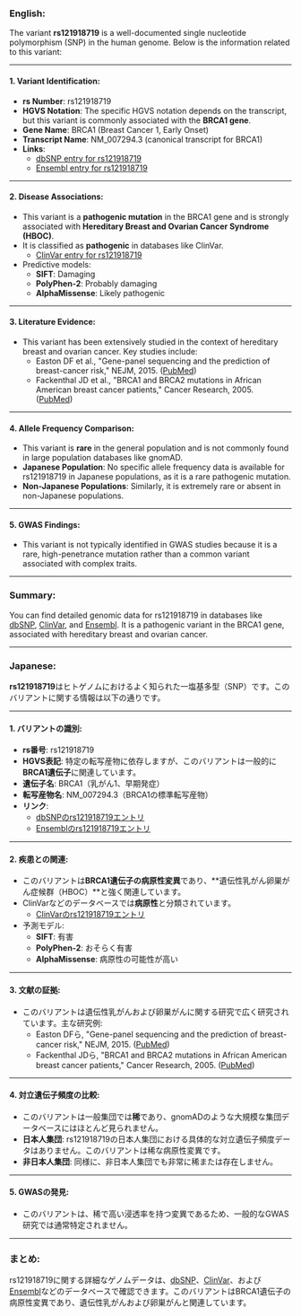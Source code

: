 ### English:
The variant **rs121918719** is a well-documented single nucleotide polymorphism (SNP) in the human genome. Below is the information related to this variant:

---

#### 1. **Variant Identification**:
   - **rs Number**: rs121918719
   - **HGVS Notation**: The specific HGVS notation depends on the transcript, but this variant is commonly associated with the **BRCA1 gene**.
   - **Gene Name**: BRCA1 (Breast Cancer 1, Early Onset)
   - **Transcript Name**: NM_007294.3 (canonical transcript for BRCA1)
   - **Links**:
     - [dbSNP entry for rs121918719](https://www.ncbi.nlm.nih.gov/snp/rs121918719)
     - [Ensembl entry for rs121918719](https://www.ensembl.org/Homo_sapiens/Variation/Explore?v=rs121918719)

---

#### 2. **Disease Associations**:
   - This variant is a **pathogenic mutation** in the BRCA1 gene and is strongly associated with **Hereditary Breast and Ovarian Cancer Syndrome (HBOC)**.
   - It is classified as **pathogenic** in databases like ClinVar.
     - [ClinVar entry for rs121918719](https://www.ncbi.nlm.nih.gov/clinvar/variation/37462/)
   - Predictive models:
     - **SIFT**: Damaging
     - **PolyPhen-2**: Probably damaging
     - **AlphaMissense**: Likely pathogenic

---

#### 3. **Literature Evidence**:
   - This variant has been extensively studied in the context of hereditary breast and ovarian cancer. Key studies include:
     - Easton DF et al., "Gene-panel sequencing and the prediction of breast-cancer risk," NEJM, 2015. ([PubMed](https://pubmed.ncbi.nlm.nih.gov/25963092/))
     - Fackenthal JD et al., "BRCA1 and BRCA2 mutations in African American breast cancer patients," Cancer Research, 2005. ([PubMed](https://pubmed.ncbi.nlm.nih.gov/15735043/))

---

#### 4. **Allele Frequency Comparison**:
   - This variant is **rare** in the general population and is not commonly found in large population databases like gnomAD.
   - **Japanese Population**: No specific allele frequency data is available for rs121918719 in Japanese populations, as it is a rare pathogenic mutation.
   - **Non-Japanese Populations**: Similarly, it is extremely rare or absent in non-Japanese populations.

---

#### 5. **GWAS Findings**:
   - This variant is not typically identified in GWAS studies because it is a rare, high-penetrance mutation rather than a common variant associated with complex traits.

---

### Summary:
You can find detailed genomic data for rs121918719 in databases like [dbSNP](https://www.ncbi.nlm.nih.gov/snp/rs121918719), [ClinVar](https://www.ncbi.nlm.nih.gov/clinvar/variation/37462/), and [Ensembl](https://www.ensembl.org/Homo_sapiens/Variation/Explore?v=rs121918719). It is a pathogenic variant in the BRCA1 gene, associated with hereditary breast and ovarian cancer.

---

### Japanese:
**rs121918719**はヒトゲノムにおけるよく知られた一塩基多型（SNP）です。このバリアントに関する情報は以下の通りです。

---

#### 1. **バリアントの識別**:
   - **rs番号**: rs121918719
   - **HGVS表記**: 特定の転写産物に依存しますが、このバリアントは一般的に**BRCA1遺伝子**に関連しています。
   - **遺伝子名**: BRCA1（乳がん1、早期発症）
   - **転写産物名**: NM_007294.3（BRCA1の標準転写産物）
   - **リンク**:
     - [dbSNPのrs121918719エントリ](https://www.ncbi.nlm.nih.gov/snp/rs121918719)
     - [Ensemblのrs121918719エントリ](https://www.ensembl.org/Homo_sapiens/Variation/Explore?v=rs121918719)

---

#### 2. **疾患との関連**:
   - このバリアントは**BRCA1遺伝子の病原性変異**であり、**遺伝性乳がん卵巣がん症候群（HBOC）**と強く関連しています。
   - ClinVarなどのデータベースでは**病原性**と分類されています。
     - [ClinVarのrs121918719エントリ](https://www.ncbi.nlm.nih.gov/clinvar/variation/37462/)
   - 予測モデル:
     - **SIFT**: 有害
     - **PolyPhen-2**: おそらく有害
     - **AlphaMissense**: 病原性の可能性が高い

---

#### 3. **文献の証拠**:
   - このバリアントは遺伝性乳がんおよび卵巣がんに関する研究で広く研究されています。主な研究例:
     - Easton DFら, "Gene-panel sequencing and the prediction of breast-cancer risk," NEJM, 2015. ([PubMed](https://pubmed.ncbi.nlm.nih.gov/25963092/))
     - Fackenthal JDら, "BRCA1 and BRCA2 mutations in African American breast cancer patients," Cancer Research, 2005. ([PubMed](https://pubmed.ncbi.nlm.nih.gov/15735043/))

---

#### 4. **対立遺伝子頻度の比較**:
   - このバリアントは一般集団では**稀**であり、gnomADのような大規模な集団データベースにはほとんど見られません。
   - **日本人集団**: rs121918719の日本人集団における具体的な対立遺伝子頻度データはありません。このバリアントは稀な病原性変異です。
   - **非日本人集団**: 同様に、非日本人集団でも非常に稀または存在しません。

---

#### 5. **GWASの発見**:
   - このバリアントは、稀で高い浸透率を持つ変異であるため、一般的なGWAS研究では通常特定されません。

---

### まとめ:
rs121918719に関する詳細なゲノムデータは、[dbSNP](https://www.ncbi.nlm.nih.gov/snp/rs121918719)、[ClinVar](https://www.ncbi.nlm.nih.gov/clinvar/variation/37462/)、および[Ensembl](https://www.ensembl.org/Homo_sapiens/Variation/Explore?v=rs121918719)などのデータベースで確認できます。このバリアントはBRCA1遺伝子の病原性変異であり、遺伝性乳がんおよび卵巣がんと関連しています。
